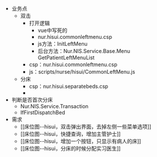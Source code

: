 


- 业务点
	- 双击
		- 打开逻辑
			- vue中写死的
			- nur.hisui.commonleftmenu.csp
			- js方法：InitLeftMenu
			- 后台方法：Nur.NIS.Service.Base.Menu  GetPatientLeftMenuList
		- csp：nur.hisui.commonleftmenu.csp
		- js：scripts/nurse/hisui/CommonLeftMenu.js
	- 分床
		- csp：nur.hisui.separatebeds.csp
		- 
- 判断是否首次分床
	- Nur.NIS.Service.Transaction
	- IfFirstDispatchBed
- 需求
	- [[床位图--hisui，双击弹出界面，去掉左侧一些菜单选项]]
	- [[床位图--hisui，快捷查询，增加主管护士]]
	- [[床位图--hisui，增加一个按钮，只显示有病人的床]]
	- [[床位图--hisui，分床的时候分配实习医生]]